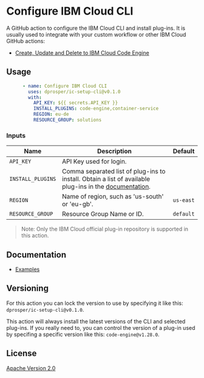 # Configure IBM Cloud CLI

A GitHub action to configure the IBM Cloud CLI and install plug-ins. It is usually used to integrate with your custom workflow or other IBM Cloud GitHub actions:

* [Create, Update and Delete to IBM Cloud Code Engine](https://github.com/dprosper/icce-cud-cli)

## Usage

```yml
      - name: Configure IBM Cloud CLI
        uses: dprosper/ic-setup-cli@v0.1.0
        with:
          API_KEY: ${{ secrets.API_KEY }}
          INSTALL_PLUGINS: code-engine,container-service
          REGION: eu-de
          RESOURCE_GROUP: solutions
```

### Inputs

| Name | Description | Default |
| --- | --- | --- |
| `API_KEY` | API Key used for login. | |
| `INSTALL_PLUGINS` | Comma separated list of plug-ins to install. Obtain a list of available plug-ins in the [documentation](https://cloud.ibm.com/docs/cli). | |
| `REGION` | Name of region, such as 'us-south' or 'eu-gb'. | `us-east` |
| `RESOURCE_GROUP` | Resource Group Name or ID. | `default` |

> Note: Only the IBM Cloud official plug-in repository is supported in this action.

## Documentation

- [Examples](docs/examples.md)

## Versioning

For this action you can lock the version to use by specifying it like this: `dprosper/ic-setup-cli@v0.1.0`. 

This action will always install the latest versions of the CLI and selected plug-ins. If you really need to, you can control the version of a plug-in used by specifing a specific version like this: `code-engine@v1.28.0`.

## License

[Apache Version 2.0](LICENSE)